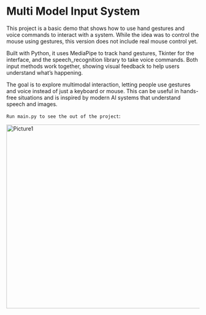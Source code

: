# Multi Model Input System
This project is a basic demo that shows how to use hand gestures and voice commands to interact with a system. While the idea was to control the mouse using gestures, this version does not include real mouse control yet.

Built with Python, it uses MediaPipe to track hand gestures, Tkinter for the interface, and the speech_recognition library to take voice commands. Both input methods work together, showing visual feedback to help users understand what’s happening.

The goal is to explore multimodal interaction, letting people use gestures and voice instead of just a keyboard or mouse. This can be useful in hands-free situations and is inspired by modern AI systems that understand speech and images.

`Run main.py to see the out of the project`:

<img width="692" height="480" alt="Picture1" src="https://github.com/user-attachments/assets/b5b01541-5b97-47e5-8a7c-a6effd6c880f" />
